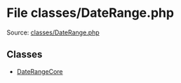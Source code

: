 File classes/DateRange.php
=========

Source: [classes/DateRange.php](https://github.com/PrestaShop/PrestaShop/blob/1.5.0.15/classes/DateRange.php)


Classes
-------

* [DateRangeCore](class.DateRangeCore.md)

